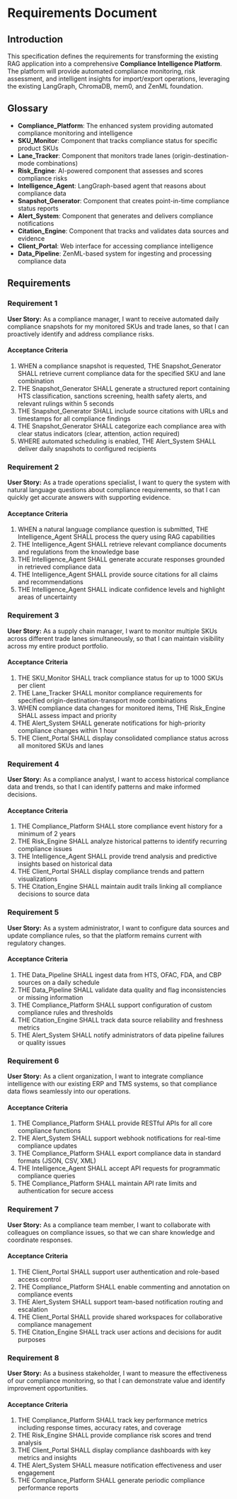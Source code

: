 # Requirements Document

## Introduction

This specification defines the requirements for transforming the existing RAG application into a comprehensive **Compliance Intelligence Platform**. The platform will provide automated compliance monitoring, risk assessment, and intelligent insights for import/export operations, leveraging the existing LangGraph, ChromaDB, mem0, and ZenML foundation.

## Glossary

- **Compliance_Platform**: The enhanced system providing automated compliance monitoring and intelligence
- **SKU_Monitor**: Component that tracks compliance status for specific product SKUs
- **Lane_Tracker**: Component that monitors trade lanes (origin-destination-mode combinations)
- **Risk_Engine**: AI-powered component that assesses and scores compliance risks
- **Intelligence_Agent**: LangGraph-based agent that reasons about compliance data
- **Snapshot_Generator**: Component that creates point-in-time compliance status reports
- **Alert_System**: Component that generates and delivers compliance notifications
- **Citation_Engine**: Component that tracks and validates data sources and evidence
- **Client_Portal**: Web interface for accessing compliance intelligence
- **Data_Pipeline**: ZenML-based system for ingesting and processing compliance data

## Requirements

### Requirement 1

**User Story:** As a compliance manager, I want to receive automated daily compliance snapshots for my monitored SKUs and trade lanes, so that I can proactively identify and address compliance risks.

#### Acceptance Criteria

1. WHEN a compliance snapshot is requested, THE Snapshot_Generator SHALL retrieve current compliance data for the specified SKU and lane combination
2. THE Snapshot_Generator SHALL generate a structured report containing HTS classification, sanctions screening, health safety alerts, and relevant rulings within 5 seconds
3. THE Snapshot_Generator SHALL include source citations with URLs and timestamps for all compliance findings
4. THE Snapshot_Generator SHALL categorize each compliance area with clear status indicators (clear, attention, action required)
5. WHERE automated scheduling is enabled, THE Alert_System SHALL deliver daily snapshots to configured recipients

### Requirement 2

**User Story:** As a trade operations specialist, I want to query the system with natural language questions about compliance requirements, so that I can quickly get accurate answers with supporting evidence.

#### Acceptance Criteria

1. WHEN a natural language compliance question is submitted, THE Intelligence_Agent SHALL process the query using RAG capabilities
2. THE Intelligence_Agent SHALL retrieve relevant compliance documents and regulations from the knowledge base
3. THE Intelligence_Agent SHALL generate accurate responses grounded in retrieved compliance data
4. THE Intelligence_Agent SHALL provide source citations for all claims and recommendations
5. THE Intelligence_Agent SHALL indicate confidence levels and highlight areas of uncertainty

### Requirement 3

**User Story:** As a supply chain manager, I want to monitor multiple SKUs across different trade lanes simultaneously, so that I can maintain visibility across my entire product portfolio.

#### Acceptance Criteria

1. THE SKU_Monitor SHALL track compliance status for up to 1000 SKUs per client
2. THE Lane_Tracker SHALL monitor compliance requirements for specified origin-destination-transport mode combinations
3. WHEN compliance data changes for monitored items, THE Risk_Engine SHALL assess impact and priority
4. THE Alert_System SHALL generate notifications for high-priority compliance changes within 1 hour
5. THE Client_Portal SHALL display consolidated compliance status across all monitored SKUs and lanes

### Requirement 4

**User Story:** As a compliance analyst, I want to access historical compliance data and trends, so that I can identify patterns and make informed decisions.

#### Acceptance Criteria

1. THE Compliance_Platform SHALL store compliance event history for a minimum of 2 years
2. THE Risk_Engine SHALL analyze historical patterns to identify recurring compliance issues
3. THE Intelligence_Agent SHALL provide trend analysis and predictive insights based on historical data
4. THE Client_Portal SHALL display compliance trends and pattern visualizations
5. THE Citation_Engine SHALL maintain audit trails linking all compliance decisions to source data

### Requirement 5

**User Story:** As a system administrator, I want to configure data sources and update compliance rules, so that the platform remains current with regulatory changes.

#### Acceptance Criteria

1. THE Data_Pipeline SHALL ingest data from HTS, OFAC, FDA, and CBP sources on a daily schedule
2. THE Data_Pipeline SHALL validate data quality and flag inconsistencies or missing information
3. THE Compliance_Platform SHALL support configuration of custom compliance rules and thresholds
4. THE Citation_Engine SHALL track data source reliability and freshness metrics
5. THE Alert_System SHALL notify administrators of data pipeline failures or quality issues

### Requirement 6

**User Story:** As a client organization, I want to integrate compliance intelligence with our existing ERP and TMS systems, so that compliance data flows seamlessly into our operations.

#### Acceptance Criteria

1. THE Compliance_Platform SHALL provide RESTful APIs for all core compliance functions
2. THE Alert_System SHALL support webhook notifications for real-time compliance updates
3. THE Compliance_Platform SHALL export compliance data in standard formats (JSON, CSV, XML)
4. THE Intelligence_Agent SHALL accept API requests for programmatic compliance queries
5. THE Compliance_Platform SHALL maintain API rate limits and authentication for secure access

### Requirement 7

**User Story:** As a compliance team member, I want to collaborate with colleagues on compliance issues, so that we can share knowledge and coordinate responses.

#### Acceptance Criteria

1. THE Client_Portal SHALL support user authentication and role-based access control
2. THE Compliance_Platform SHALL enable commenting and annotation on compliance events
3. THE Alert_System SHALL support team-based notification routing and escalation
4. THE Client_Portal SHALL provide shared workspaces for collaborative compliance management
5. THE Citation_Engine SHALL track user actions and decisions for audit purposes

### Requirement 8

**User Story:** As a business stakeholder, I want to measure the effectiveness of our compliance monitoring, so that I can demonstrate value and identify improvement opportunities.

#### Acceptance Criteria

1. THE Compliance_Platform SHALL track key performance metrics including response times, accuracy rates, and coverage
2. THE Risk_Engine SHALL provide compliance risk scores and trend analysis
3. THE Client_Portal SHALL display compliance dashboards with key metrics and insights
4. THE Alert_System SHALL measure notification effectiveness and user engagement
5. THE Compliance_Platform SHALL generate periodic compliance performance reports